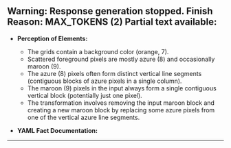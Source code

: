 Warning: Response generation stopped. Finish Reason: MAX_TOKENS (2)
Partial text available:
---
*   **Perception of Elements:**
    *   The grids contain a background color (orange, 7).
    *   Scattered foreground pixels are mostly azure (8) and occasionally maroon (9).
    *   The azure (8) pixels often form distinct vertical line segments (contiguous blocks of azure pixels in a single column).
    *   The maroon (9) pixels in the input always form a single contiguous vertical block (potentially just one pixel).
    *   The transformation involves removing the input maroon block and creating a new maroon block by replacing some azure pixels from one of the vertical azure line segments.

*   **YAML Fact Documentation:**

    
---
